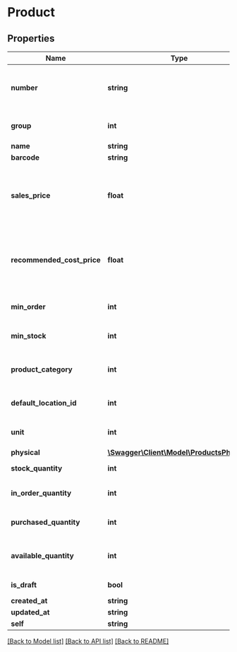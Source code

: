 # Product

## Properties
Name | Type | Description | Notes
------------ | ------------- | ------------- | -------------
**number** | **string** | Can be either a string or an integer. May also contain dashes. | 
**group** | **int** | Must relate to an existing ProductGroup. | 
**name** | **string** |  | 
**barcode** | **string** |  | [optional] 
**sales_price** | **float** | Allows up to 6 decimals. Must not use comma (,) but instead a period (.) for decimals. | 
**recommended_cost_price** | **float** | Allows up to 6 decimals. Must not use comma (,) but instead a period (.) for decimals. | [optional] 
**min_order** | **int** | Minimum quantity to order. | [optional] 
**min_stock** | **int** | Minimum quantity in stock. | [optional] 
**product_category** | **int** | Must relate to an existing Product Category. | [optional] 
**default_location_id** | **int** | Must relate to an existing Location. | [optional] 
**unit** | **int** | Must relate to an existing Unit. | [optional] 
**physical** | [**\Swagger\Client\Model\ProductsPhysical**](ProductsPhysical.md) |  | [optional] 
**stock_quantity** | **int** | Quantity in stock | [optional] 
**in_order_quantity** | **int** | Quantity in order (outgoing) | [optional] 
**purchased_quantity** | **int** | Quantity purchased (incoming) | [optional] 
**available_quantity** | **int** | Quantity in available (in stock - in order) | [optional] 
**is_draft** | **bool** | Is it a draft product? | [optional] 
**created_at** | **string** |  | [optional] 
**updated_at** | **string** |  | [optional] 
**self** | **string** |  | [optional] 

[[Back to Model list]](../README.md#documentation-for-models) [[Back to API list]](../README.md#documentation-for-api-endpoints) [[Back to README]](../README.md)


